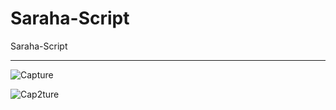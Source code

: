 # Saraha-Script
Saraha-Script

-----

![Capture](https://user-images.githubusercontent.com/74623428/164053829-73f7f540-53d3-49e1-92d9-2078d69daab1.PNG)

![Cap2ture](https://user-images.githubusercontent.com/74623428/164053833-0b44e552-2048-486f-acab-2c482bf02480.PNG)
